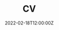 ---
title: CV
description: Get in the know
date: 2022-02-18T12:00:00Z
menu: 
  main:
    weight: 9
    identifier: resume
---